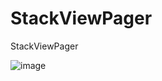 # StackViewPager
StackViewPager

![image](https://github.com/OBaKai/StackViewPager/device-2019-12-05-211748.gif)

